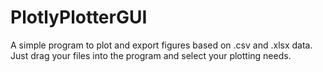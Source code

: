 # PlotlyPlotterGUI
A simple program to plot and export figures based on .csv and .xlsx data.
Just drag your files into the program and select your plotting needs.
